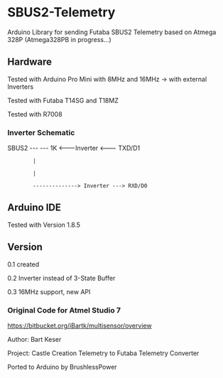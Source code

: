 # SBUS2-Telemetry
Arduino Library for sending Futaba SBUS2 Telemetry based on Atmega 328P (Atmega328PB in progress...)

## Hardware

Tested with Arduino Pro Mini with 8MHz and 16MHz -> with external Inverters

Tested with Futaba T14SG and T18MZ

Tested with R7008


### Inverter Schematic

SBUS2       ---  --- 1K <---Inverter <--- TXD/D1
      
            |

            |

            --------------> Inverter ---> RXD/D0


## Arduino IDE

Tested with Version 1.8.5


## Version

0.1     created

0.2     Inverter instead of 3-State Buffer

0.3     16MHz support, new API


### Original Code for Atmel Studio 7
https://bitbucket.org/iBartk/multisensor/overview

Author: Bart Keser

Project: Castle Creation Telemetry to Futaba Telemetry Converter

Ported to Arduino by BrushlessPower

